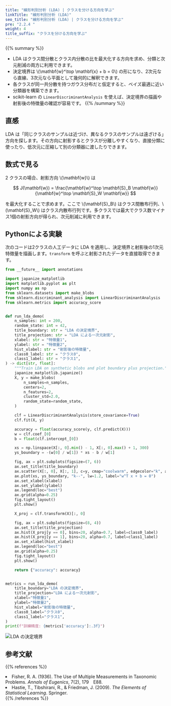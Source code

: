 ```yaml
---
title: "線形判別分析 (LDA) | クラスを分ける方向を学ぶ"
linkTitle: "線形判別分析 (LDA)"
seo_title: "線形判別分析 (LDA) | クラスを分ける方向を学ぶ"
pre: "2.2.4 "
weight: 4
title_suffix: "クラスを分ける方向を学ぶ"
---
```


{{% summary %}}
- LDA はクラス間分散とクラス内分散の比を最大化する方向を求め、分類と次元削減の両方に利用できます。
- 決定境界は \\(\mathbf{w}^\top \mathbf{x} + b = 0\\) の形になり、2次元なら直線、3次元なら平面として幾何的に解釈できます。
- 各クラスが同一共分散を持つガウス分布だと仮定すると、ベイズ最適に近い分類器を構築できます。
- scikit-learn の `LinearDiscriminantAnalysis` を使えば、決定境界の描画や射影後の特徴量の確認が容易です。
{{% /summary %}}

## 直感
LDA は「同じクラスのサンプルは近づけ、異なるクラスのサンプルは遠ざける」方向を探します。その方向に射影するとクラスが分離しやすくなり、直接分類に使ったり、低次元に圧縮して別の分類器に渡したりできます。

## 数式で見る
2 クラスの場合、射影方向 \\(\mathbf{w}\\) は

$$
J(\mathbf{w}) = \frac{\mathbf{w}^\top \mathbf{S}_B \mathbf{w}}{\mathbf{w}^\top \mathbf{S}_W \mathbf{w}}
$$

を最大化することで求めます。ここで \\(\mathbf{S}_B\\) はクラス間散布行列、\\(\mathbf{S}_W\\) はクラス内散布行列です。多クラスでは最大でクラス数マイナス1個の射影方向が得られ、次元削減に利用できます。

## Pythonによる実験
次のコードは2クラスの人工データに LDA を適用し、決定境界と射影後の1次元特徴量を描画します。`transform` を呼ぶと射影されたデータを直接取得できます。

```python
from __future__ import annotations

import japanize_matplotlib
import matplotlib.pyplot as plt
import numpy as np
from sklearn.datasets import make_blobs
from sklearn.discriminant_analysis import LinearDiscriminantAnalysis
from sklearn.metrics import accuracy_score


def run_lda_demo(
    n_samples: int = 200,
    random_state: int = 42,
    title_boundary: str = "LDA の決定境界",
    title_projection: str = "LDA による一次元射影",
    xlabel: str = "特徴量1",
    ylabel: str = "特徴量2",
    hist_xlabel: str = "射影後の特徴量",
    class0_label: str = "クラス0",
    class1_label: str = "クラス1",
) -> dict[str, float]:
    """Train LDA on synthetic blobs and plot boundary plus projection."""
    japanize_matplotlib.japanize()
    X, y = make_blobs(
        n_samples=n_samples,
        centers=2,
        n_features=2,
        cluster_std=2.0,
        random_state=random_state,
    )

    clf = LinearDiscriminantAnalysis(store_covariance=True)
    clf.fit(X, y)

    accuracy = float(accuracy_score(y, clf.predict(X)))
    w = clf.coef_[0]
    b = float(clf.intercept_[0])

    xs = np.linspace(X[:, 0].min() - 1, X[:, 0].max() + 1, 300)
    ys_boundary = -(w[0] / w[1]) * xs - b / w[1]

    fig, ax = plt.subplots(figsize=(7, 6))
    ax.set_title(title_boundary)
    ax.scatter(X[:, 0], X[:, 1], c=y, cmap="coolwarm", edgecolor="k", alpha=0.8)
    ax.plot(xs, ys_boundary, "k--", lw=1.2, label="w^T x + b = 0")
    ax.set_xlabel(xlabel)
    ax.set_ylabel(ylabel)
    ax.legend(loc="best")
    ax.grid(alpha=0.25)
    fig.tight_layout()
    plt.show()

    X_proj = clf.transform(X)[:, 0]

    fig, ax = plt.subplots(figsize=(8, 4))
    ax.set_title(title_projection)
    ax.hist(X_proj[y == 0], bins=20, alpha=0.7, label=class0_label)
    ax.hist(X_proj[y == 1], bins=20, alpha=0.7, label=class1_label)
    ax.set_xlabel(hist_xlabel)
    ax.legend(loc="best")
    ax.grid(alpha=0.25)
    fig.tight_layout()
    plt.show()

    return {"accuracy": accuracy}


metrics = run_lda_demo(
    title_boundary="LDA の決定境界",
    title_projection="LDA による一次元射影",
    xlabel="特徴量1",
    ylabel="特徴量2",
    hist_xlabel="射影後の特徴量",
    class0_label="クラス0",
    class1_label="クラス1",
)
print(f"訓練精度: {metrics['accuracy']:.3f}")

```


![LDA の決定境界](/images/basic/classification/linear-discriminant-analysis_block01_ja.png)

## 参考文献
{{% references %}}
<li>Fisher, R. A. (1936). The Use of Multiple Measurements in Taxonomic Problems. <i>Annals of Eugenics</i>, 7(2), 179 E88.</li>
<li>Hastie, T., Tibshirani, R., &amp; Friedman, J. (2009). <i>The Elements of Statistical Learning</i>. Springer.</li>
{{% /references %}}
